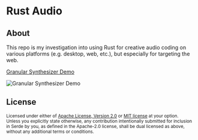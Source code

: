 # Rust Audio

## About

This repo is my investigation into using Rust for creative audio coding on various platforms (e.g. desktop, web, etc.), but especially for targeting the web.

[Granular Synthesizer Demo](https://austintheriot.github.io/audio/)

![Granular Synthesizer Demo](/screenshots/granular_synthesizer_0.png)

## License

<sup>
Licensed under either of <a href="LICENSE-APACHE">Apache License, Version
2.0</a> or <a href="LICENSE-MIT">MIT license</a> at your option.
</sup>

<br>

<sub>
Unless you explicitly state otherwise, any contribution intentionally submitted
for inclusion in Serde by you, as defined in the Apache-2.0 license, shall be
dual licensed as above, without any additional terms or conditions.
</sub>
